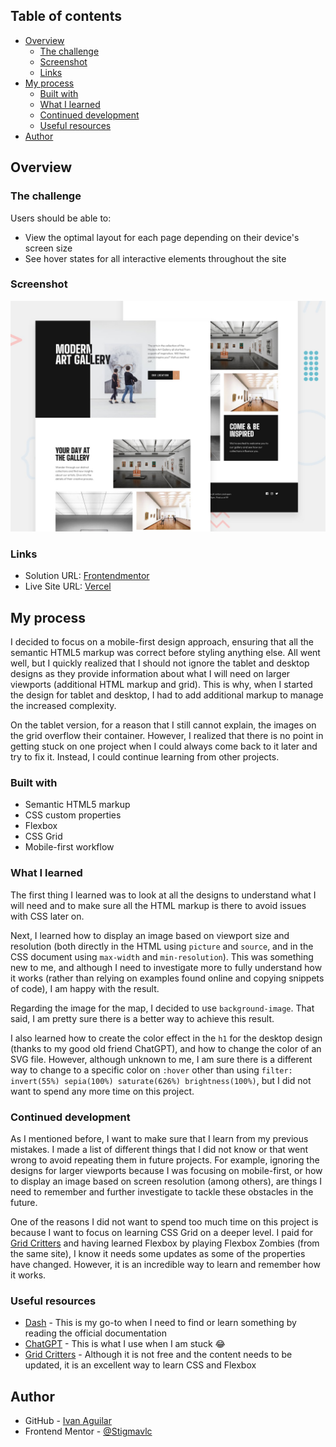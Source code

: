 ## Table of contents

- [Overview](#overview)
  - [The challenge](#the-challenge)
  - [Screenshot](#screenshot)
  - [Links](#links)
- [My process](#my-process)
  - [Built with](#built-with)
  - [What I learned](#what-i-learned)
  - [Continued development](#continued-development)
  - [Useful resources](#useful-resources)
- [Author](#author)

## Overview

### The challenge

Users should be able to:

- View the optimal layout for each page depending on their device's screen size
- See hover states for all interactive elements throughout the site

### Screenshot

![](./preview.jpg)

### Links

- Solution URL: [Frontendmentor](https://www.frontendmentor.io/solutions/modern-art-gallery-znLhOJBrCk)
- Live Site URL: [Vercel](https://art-gallery-pink.vercel.app)

## My process

I decided to focus on a mobile-first design approach, ensuring that all the semantic HTML5 markup was correct before styling anything else. All went well, but I quickly realized that I should not ignore the tablet and desktop designs as they provide information about what I will need on larger viewports (additional HTML markup and grid). This is why, when I started the design for tablet and desktop, I had to add additional markup to manage the increased complexity.

On the tablet version, for a reason that I still cannot explain, the images on the grid overflow their container. However, I realized that there is no point in getting stuck on one project when I could always come back to it later and try to fix it. Instead, I could continue learning from other projects.

### Built with

- Semantic HTML5 markup
- CSS custom properties
- Flexbox
- CSS Grid
- Mobile-first workflow

### What I learned

The first thing I learned was to look at all the designs to understand what I will need and to make sure all the HTML markup is there to avoid issues with CSS later on.

Next, I learned how to display an image based on viewport size and resolution (both directly in the HTML using `picture` and `source`, and in the CSS document using `max-width` and `min-resolution`). This was something new to me, and although I need to investigate more to fully understand how it works (rather than relying on examples found online and copying snippets of code), I am happy with the result.

Regarding the image for the map, I decided to use `background-image`. That said, I am pretty sure there is a better way to achieve this result.

I also learned how to create the color effect in the `h1` for the desktop design (thanks to my good old friend ChatGPT), and how to change the color of an SVG file. However, although unknown to me, I am sure there is a different way to change to a specific color on `:hover` other than using `filter: invert(55%) sepia(100%) saturate(626%) brightness(100%)`, but I did not want to spend any more time on this project.

### Continued development

As I mentioned before, I want to make sure that I learn from my previous mistakes. I made a list of different things that I did not know or that went wrong to avoid repeating them in future projects. For example, ignoring the designs for larger viewports because I was focusing on mobile-first, or how to display an image based on screen resolution (among others), are things I need to remember and further investigate to tackle these obstacles in the future.

One of the reasons I did not want to spend too much time on this project is because I want to focus on learning CSS Grid on a deeper level. I paid for [Grid Critters](https://mastery.games/gridcritters/) and having learned Flexbox by playing Flexbox Zombies (from the same site), I know it needs some updates as some of the properties have changed. However, it is an incredible way to learn and remember how it works.

### Useful resources

- [Dash](https://www.kapeli.com/dash) - This is my go-to when I need to find or learn something by reading the official documentation
- [ChatGPT](https://chatgpt.com/) - This is what I use when I am stuck :joy:
- [Grid Critters](https://mastery.games/gridcritters/) - Although it is not free and the content needs to be updated, it is an excellent way to learn CSS and Flexbox

## Author

- GitHub - [Ivan Aguilar](https://github.com/Stigmavlc)
- Frontend Mentor - [@Stigmavlc](https://www.frontendmentor.io/profile/Stigmavlc)

